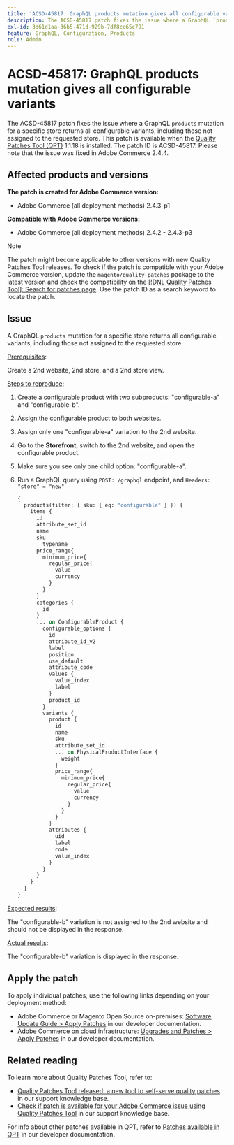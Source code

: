 ```yaml
---
title: 'ACSD-45817: GraphQL products mutation gives all configurable variants'
description: The ACSD-45817 patch fixes the issue where a GraphQL `products` mutation for a specific store returns all configurable variants, including those not assigned to the requested store. This patch is available when the [Quality Patches Tool (QPT)](/help/announcements/adobe-commerce-announcements/magento-quality-patches-released-new-tool-to-self-serve-quality-patches.md) 1.1.18 is installed. The patch ID is ACSD-45817. Please note that the issue was fixed in Adobe Commerce 2.4.4.
exl-id: 3d61d1aa-36b5-471d-929b-7df8ce65c791
feature: GraphQL, Configuration, Products
role: Admin
---
```

# ACSD-45817: GraphQL products mutation gives all configurable variants

The ACSD-45817 patch fixes the issue where a GraphQL `products` mutation for a specific store returns all configurable variants, including those not assigned to the requested store. This patch is available when the [Quality Patches Tool (QPT)](/help/announcements/adobe-commerce-announcements/magento-quality-patches-released-new-tool-to-self-serve-quality-patches.md) 1.1.18 is installed. The patch ID is ACSD-45817. Please note that the issue was fixed in Adobe Commerce 2.4.4.

## Affected products and versions

**The patch is created for Adobe Commerce version:**

* Adobe Commerce (all deployment methods) 2.4.3-p1

**Compatible with Adobe Commerce versions:**

* Adobe Commerce (all deployment methods) 2.4.2 - 2.4.3-p3

>[!NOTE]
>
>The patch might become applicable to other versions with new Quality Patches Tool releases. To check if the patch is compatible with your Adobe Commerce version, update the `magento/quality-patches` package to the latest version and check the compatibility on the [[!DNL Quality Patches Tool]: Search for patches page](https://devdocs.magento.com/quality-patches/tool.html#patch-grid). Use the patch ID as a search keyword to locate the patch.

## Issue

A GraphQL `products` mutation for a specific store returns all configurable variants, including those not assigned to the requested store.

<u>Prerequisites</u>:

Create a 2nd website, 2nd store, and a 2nd store view.

<u>Steps to reproduce</u>:

1. Create a configurable product with two subproducts: "configurable-a" and "configurable-b".
1. Assign the configurable product to both websites.
1. Assign only one "configurable-a" variation to the 2nd website.
1. Go to the **Storefront**, switch to the 2nd website, and open the configurable product.
1. Make sure you see only one child option: "configurable-a".
1. Run a GraphQL query using `POST: /graphql` endpoint, and `Headers: "store" = "new"`

    ```GraphQL
    {
      products(filter: { sku: { eq: "configurable" } }) {
        items {
          id
          attribute_set_id
          name
          sku
          __typename
          price_range{
            minimum_price{
              regular_price{
                value
                currency
              }
            }
          }
          categories {
            id
          }
          ... on ConfigurableProduct {
            configurable_options {
              id
              attribute_id_v2
              label
              position
              use_default
              attribute_code
              values {
                value_index
                label
              }
              product_id
            }
            variants {
              product {
                id
                name
                sku
                attribute_set_id
                ... on PhysicalProductInterface {
                  weight
                }
                price_range{
                  minimum_price{
                    regular_price{
                      value
                      currency
                    }
                  }
                }
              }
              attributes {
                uid
                label
                code
                value_index
              }
            }
          }
        }
      }
    }
    ```

<u>Expected results</u>:

The "configurable-b" variation is not assigned to the 2nd website and should not be displayed in the response.

<u>Actual results</u>:

The "configurable-b" variation is displayed in the response.

## Apply the patch

To apply individual patches, use the following links depending on your deployment method:

* Adobe Commerce or Magento Open Source on-premises: [Software Update Guide > Apply Patches](https://devdocs.magento.com/guides/v2.4/comp-mgr/patching/mqp.html) in our developer documentation.
* Adobe Commerce on cloud infrastructure: [Upgrades and Patches > Apply Patches](https://devdocs.magento.com/cloud/project/project-patch.html) in our developer documentation.

## Related reading

To learn more about Quality Patches Tool, refer to:

* [Quality Patches Tool released: a new tool to self-serve quality patches](/help/announcements/adobe-commerce-announcements/magento-quality-patches-released-new-tool-to-self-serve-quality-patches.md) in our support knowledge base.
* [Check if patch is available for your Adobe Commerce issue using Quality Patches Tool](/help/support-tools/patches-available-in-qpt-tool/check-patch-for-magento-issue-with-magento-quality-patches.md) in our support knowledge base.

For info about other patches available in QPT, refer to [Patches available in QPT](https://devdocs.magento.com/quality-patches/tool.html#patch-grid) in our developer documentation.
